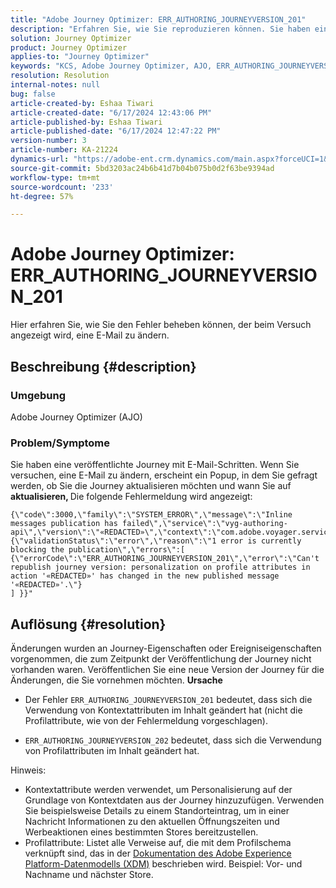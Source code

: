 ```yaml
---
title: "Adobe Journey Optimizer: ERR_AUTHORING_JOURNEYVERSION_201"
description: "Erfahren Sie, wie Sie reproduzieren können. Sie haben eine veröffentlichte Journey mit E-Mail-Schritten."
solution: Journey Optimizer
product: Journey Optimizer
applies-to: "Journey Optimizer"
keywords: "KCS, Adobe Journey Optimizer, AJO, ERR_AUTHORING_JOURNEYVERSION_201, Journey nicht veröffentlicht"
resolution: Resolution
internal-notes: null
bug: false
article-created-by: Eshaa Tiwari
article-created-date: "6/17/2024 12:43:06 PM"
article-published-by: Eshaa Tiwari
article-published-date: "6/17/2024 12:47:22 PM"
version-number: 3
article-number: KA-21224
dynamics-url: "https://adobe-ent.crm.dynamics.com/main.aspx?forceUCI=1&pagetype=entityrecord&etn=knowledgearticle&id=1e8fe522-a72c-ef11-840a-6045bd029b18"
source-git-commit: 5bd3203ac24b6b41d7b04b075b0d2f63be9394ad
workflow-type: tm+mt
source-wordcount: '233'
ht-degree: 57%

---
```


# Adobe Journey Optimizer: ERR_AUTHORING_JOURNEYVERSION_201


Hier erfahren Sie, wie Sie den Fehler beheben können, der beim Versuch angezeigt wird, eine E-Mail zu ändern.

## Beschreibung {#description}


### <b>Umgebung</b>

Adobe Journey Optimizer (AJO)

### <b>Problem/Symptome</b>

Sie haben eine veröffentlichte Journey mit E-Mail-Schritten. Wenn Sie versuchen, eine E-Mail zu ändern, erscheint ein Popup, in dem Sie gefragt werden, ob Sie die Journey aktualisieren möchten und wann Sie auf <b>aktualisieren, </b>Die folgende Fehlermeldung wird angezeigt:


```
{\"code\":3000,\"family\":\"SYSTEM_ERROR\",\"message\":\"Inline messages publication has failed\",\"service\":\"vyg-authoring-api\",\"version\":\"«REDACTED»\",\"context\":\"com.adobe.voyager.service.authoring.restapis.v1_0.JourneyVersionsService:1864\",\"uid\":\"«REDACTED»\",\"extraInfo\":{\"validationStatus\":\"error\",\"reason\":\"1 error is currently blocking the publication\",\"errors\":[ 
{\"errorCode\":\"ERR_AUTHORING_JOURNEYVERSION_201\",\"error\":\"Can't republish journey version: personalization on profile attributes in action '«REDACTED»' has changed in the new published message '«REDACTED»'.\"}
] }}"
```



## Auflösung {#resolution}


Änderungen wurden an Journey-Eigenschaften oder Ereigniseigenschaften vorgenommen, die zum Zeitpunkt der Veröffentlichung der Journey nicht vorhanden waren. Veröffentlichen Sie eine neue Version der Journey für die Änderungen, die Sie vornehmen möchten.
<b>Ursache</b>
- Der Fehler `ERR_AUTHORING_JOURNEYVERSION_201` bedeutet, dass sich die Verwendung von Kontextattributen im Inhalt geändert hat (nicht die Profilattribute, wie von der Fehlermeldung vorgeschlagen).


- `ERR_AUTHORING_JOURNEYVERSION_202` bedeutet, dass sich die Verwendung von Profilattributen im Inhalt geändert hat.


Hinweis:

- Kontextattribute werden verwendet, um Personalisierung auf der Grundlage von Kontextdaten aus der Journey hinzuzufügen. Verwenden Sie beispielsweise Details zu einem Standorteintrag, um in einer Nachricht Informationen zu den aktuellen Öffnungszeiten und Werbeaktionen eines bestimmten Stores bereitzustellen.
- Profilattribute: Listet alle Verweise auf, die mit dem Profilschema verknüpft sind, das in der [Dokumentation des Adobe Experience Platform-Datenmodells (XDM)](https://experienceleague.adobe.com/docs/experience-platform/xdm/home.html?lang=de) beschrieben wird. Beispiel: Vor- und Nachname und nächster Store.

